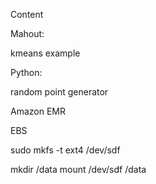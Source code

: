 Content

Mahout:

kmeans example

Python:

random point generator


Amazon EMR


EBS

sudo mkfs -t ext4 /dev/sdf

mkdir /data
mount /dev/sdf /data